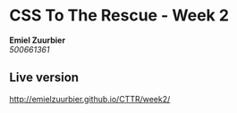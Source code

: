 CSS To The Rescue - Week 2
=================

**Emiel Zuurbier**  
*500661361*  

Live version
------------

http://emielzuurbier.github.io/CTTR/week2/